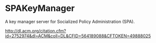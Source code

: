 # SPAKeyManager
A key manager server for Socialized Policy Administration (SPA).

http://dl.acm.org/citation.cfm?id=2752974&dl=ACM&coll=DL&CFID=564189088&CFTOKEN=49888025
